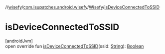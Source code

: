 //[wisefy](../../../index.md)/[com.isupatches.android.wisefy](../index.md)/[Wisefy](index.md)/[isDeviceConnectedToSSID](is-device-connected-to-s-s-i-d.md)

# isDeviceConnectedToSSID

[androidJvm]\
open override fun [isDeviceConnectedToSSID](is-device-connected-to-s-s-i-d.md)(ssid: [String](https://kotlinlang.org/api/latest/jvm/stdlib/kotlin/-string/index.html)): [Boolean](https://kotlinlang.org/api/latest/jvm/stdlib/kotlin/-boolean/index.html)

